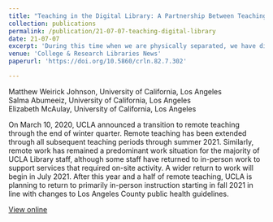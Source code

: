 ```yaml
---
title: "Teaching in the Digital Library: A Partnership Between Teaching Librarians and Digital Library Staff"
collection: publications
permalink: /publication/21-07-07-teaching-digital-library
date: 21-07-07
excerpt: 'During this time when we are physically separated, we have discovered we can work together on sustainable and open solutions that improve both remote and in-person instruction.'
venue: 'College & Research Libraries News'
paperurl: 'https://doi.org/10.5860/crln.82.7.302'

--- 
```

Matthew Weirick Johnson, University of California, Los Angeles  
Salma Abumeeiz, University of California, Los Angeles  
Elizabeth McAulay, University of California, Los Angeles 

On March 10, 2020, UCLA announced a transition to remote teaching through the end of winter quarter. Remote teaching has been extended through all subsequent teaching periods through summer 2021. Similarly, remote work has remained a predominant work situation for the majority of UCLA Library staff, although some staff have returned to in-person work to support services that required on-site activity. A wider return to work will begin in July 2021. After this year and a half of remote teaching, UCLA is planning to return to primarily in-person instruction starting in fall 2021 in line with changes to Los Angeles County public health guidelines.

[View online](https://doi.org/10.5860/crln.82.7.302)
